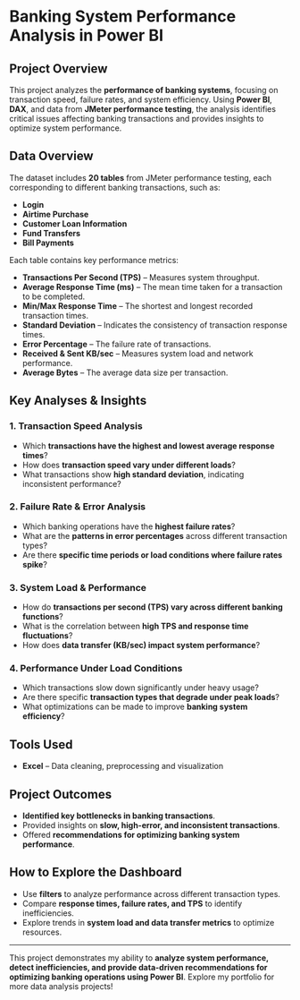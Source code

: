 # Banking System Performance Analysis in Power BI

## Project Overview

This project analyzes the **performance of banking systems**, focusing on transaction speed, failure rates, and system efficiency. Using **Power BI**, **DAX**, and data from **JMeter performance testing**, the analysis identifies critical issues affecting banking transactions and provides insights to optimize system performance.

## Data Overview

The dataset includes **20 tables** from JMeter performance testing, each corresponding to different banking transactions, such as:

- **Login**
- **Airtime Purchase**
- **Customer Loan Information**
- **Fund Transfers**
- **Bill Payments**

Each table contains key performance metrics:

- **Transactions Per Second (TPS)** – Measures system throughput.
- **Average Response Time (ms)** – The mean time taken for a transaction to be completed.
- **Min/Max Response Time** – The shortest and longest recorded transaction times.
- **Standard Deviation** – Indicates the consistency of transaction response times.
- **Error Percentage** – The failure rate of transactions.
- **Received & Sent KB/sec** – Measures system load and network performance.
- **Average Bytes** – The average data size per transaction.

## Key Analyses & Insights

### **1. Transaction Speed Analysis**

- Which **transactions have the highest and lowest average response times**?
- How does **transaction speed vary under different loads**?
- What transactions show **high standard deviation**, indicating inconsistent performance?

### **2. Failure Rate & Error Analysis**

- Which banking operations have the **highest failure rates**?
- What are the **patterns in error percentages** across different transaction types?
- Are there **specific time periods or load conditions where failure rates spike**?

### **3. System Load & Performance**

- How do **transactions per second (TPS) vary across different banking functions**?
- What is the correlation between **high TPS and response time fluctuations**?
- How does **data transfer (KB/sec) impact system performance**?

### **4. Performance Under Load Conditions**

- Which transactions slow down significantly under heavy usage?
- Are there specific **transaction types that degrade under peak loads**?
- What optimizations can be made to improve **banking system efficiency**?

## Tools Used

- **Excel** – Data cleaning, preprocessing and visualization

## Project Outcomes

- **Identified key bottlenecks in banking transactions**.
- Provided insights on **slow, high-error, and inconsistent transactions**.
- Offered **recommendations for optimizing banking system performance**.

## How to Explore the Dashboard

- Use **filters** to analyze performance across different transaction types.
- Compare **response times, failure rates, and TPS** to identify inefficiencies.
- Explore trends in **system load and data transfer metrics** to optimize resources.

---

This project demonstrates my ability to **analyze system performance, detect inefficiencies, and provide data-driven recommendations for optimizing banking operations using Power BI**. Explore my portfolio for more data analysis projects!


